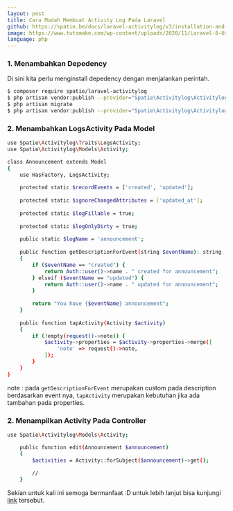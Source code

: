 ```yaml
---
layout: post
title: Cara Mudah Membuat Activity Log Pada Laravel
github: https://spatie.be/docs/laravel-activitylog/v3/installation-and-setup
image: https://www.tutsmake.com/wp-content/uploads/2020/11/Laravel-8-User-Activity-Log.jpg
language: php
---
```


### 1. Menambahkan Depedency
Di sini kita perlu menginstall depedency dengan menjalankan perintah.
```bash
$ composer require spatie/laravel-activitylog
$ php artisan vendor:publish --provider="Spatie\Activitylog\ActivitylogServiceProvider" --tag="migrations"
$ php artisan migrate
$ php artisan vendor:publish --provider="Spatie\Activitylog\ActivitylogServiceProvider" --tag="config"
```

### 2. Menambahkan LogsActivity Pada Model
```bash
use Spatie\Activitylog\Traits\LogsActivity;
use Spatie\Activitylog\Models\Activity;

class Announcement extends Model
{
    use HasFactory, LogsActivity;
    
    protected static $recordEvents = ['created', 'updated'];
    
    protected static $ignoreChangedAttributes = ['updated_at'];
    
    protected static $logFillable = true;
    
    protected static $logOnlyDirty = true;
    
    public static $logName = 'announcement';
    
    public function getDescriptionForEvent(string $eventName): string
    {
        if ($eventName == "created") {
            return Auth::user()->name . " created for announcement";
        } elseif ($eventName == "updated") {
            return Auth::user()->name . " updated for announcement";
        }
        
        return "You have {$eventName} announcement";
    }
    
    public function tapActivity(Activity $activity)
    {
        if (!empty(request()->note)) {
            $activity->properties = $activity->properties->merge([
                'note' => request()->note,
            ]);
        }
    }
}
```
note : pada `getDescriptionForEvent` merupakan custom pada description berdasarkan event nya, `tapActivity` merupakan kebutuhan jika ada tambahan pada properties.

### 2. Menampilkan Activity Pada Controller
```bash
use Spatie\Activitylog\Models\Activity;

    public function edit(Announcement $announcement)
    {
        $activities = Activity::forSubject($announcement)->get();
        
        //
    }
```

Sekian untuk kali ini semoga bermanfaat :D untuk lebih lanjut bisa kunjungi [link](https://spatie.be/docs/laravel-activitylog/v3/installation-and-setup) tersebut.
